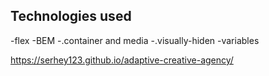 ## Technologies used

-flex
-BEM
-.container and media
-.visually-hiden
-variables

https://serhey123.github.io/adaptive-creative-agency/
